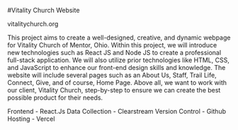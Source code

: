 #Vitality Church Website

vitalitychurch.org

This project aims to create a well-designed, creative, and dynamic webpage for Vitality Church of Mentor, Ohio. Within this project, we will introduce new technologies such as React JS and Node JS to create a professional full-stack application. We will also utilize prior technologies like HTML, CSS, and JavaScript to enhance our front-end design skills and knowledge. The website will include several pages such as an About Us, Staff, Trail Life, Connect, Give, and of course, Home Page. Above all, we want to work with our client, Vitality Church, step-by-step to ensure we can create the best possible product for their needs.

Frontend - React.Js
Data Collection - Clearstream
Version Control - Github
Hosting - Vercel
